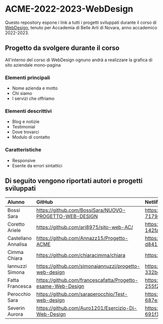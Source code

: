# ACME-2022-2023-WebDesign

Questo repository espone i link a tutti i progetti sviluppati durante il corso di [WebDesign](https://github.com/matteobaccan/CorsoWebDesign), tenuto per Accademia di Belle Arti di Novara, anno accademico 2022-2023.

## Progetto da svolgere durante il corso

All'interno del corso di WebDesign ognuno andrà a realizzare la grafica di sito aziendale mono-pagina

### Elementi principali

- Nome azienda e motto
- Chi siamo
- I servizi che offriamo

### Elementi descrittivi

- Blog e notizie
- Testimonial
- Dove trovarci
- Modulo di contatto

### Caratteristiche

- Responsive
- Esente da errori sintattici

## Di seguito vengono riportati autori e progetti sviluppati

| Alunno | GitHub | Netlify |
|:------|:------------|:-|
| Bossi Sara | https://github.com/BossiSara/NUOVO-PROGETTO-WEB-DESIGN | https://poetic-chaja-7179d1.netlify.app/ |
| Coretto Ariele | https://github.com/ari8975/sito-web-AC/ | https://euphonious-bublanina-142fae.netlify.app/ |
| Castellano Annalisa | https://github.com/Annazz15/Progetto-ACME | https://superlative-cranachan-d84123.netlify.app/ |
| Cimma Chiara | https://github.com/chiaracimma/chiara | https://chiaracimmabrand.netlify.app/ |
| Iannuzzi Simona | https://github.com/simonaiannuzzi/progetto-web-design | https://spontaneous-custard-332bc6.netlify.app/ |
| Fatta Francesca | https://github.com/francescafatta/Progetto-esame-Web-Design | https://stellar-taiyaki-255f2b.netlify.app/ |
| Perocchio Sara | https://github.com/saraperocchio/Test-web-design | https://fancy-macaron-687e3e.netlify.app/ |
| Severin Aurora | https://github.com/Auro1201/Esercizio-Di-Web-Design | https://statuesque-dodol-691f14.netlify.app/ |

